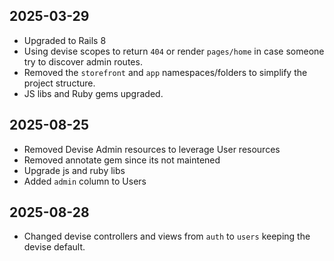 ## 2025-03-29
- Upgraded to Rails 8
- Using devise scopes to return `404` or render `pages/home` in case someone try to discover admin routes.
- Removed the `storefront` and `app` namespaces/folders to simplify the project structure.
- JS libs and Ruby gems upgraded.

## 2025-08-25
- Removed Devise Admin resources to leverage User resources
- Removed annotate gem since its not maintened
- Upgrade js and ruby libs
- Added `admin` column to Users

## 2025-08-28
- Changed devise controllers and views from `auth` to `users` keeping the devise default.

